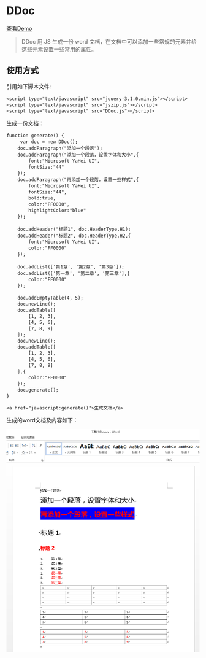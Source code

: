 # DDoc
[查看Demo](https://distchen.github.io/DDoc/)
> DDoc 用 JS 生成一份 word 文档，在文档中可以添加一些常规的元素并给这些元素设置一些常用的属性。

## 使用方式

引用如下脚本文件:
```
<script type="text/javascript" src="jquery-3.1.0.min.js"></script>
<script type="text/javascript" src="jszip.js"></script>
<script type="text/javascript" src="DDoc.js"></script>
```

生成一份文档：

```
function generate() {
     var doc = new DDoc();
    doc.addParagraph("添加一个段落");
    doc.addParagraph("添加一个段落，设置字体和大小",{
        font:"Microsoft YaHei UI",
        fontSize:"44"
    });
    doc.addParagraph("再添加一个段落，设置一些样式",{
        font:"Microsoft YaHei UI",
        fontSize:"44",
        bold:true,
        color:"FF0000",
        highlightColor:"blue"
    });

    doc.addHeader("标题1", doc.HeaderType.H1);
    doc.addHeader("标题2", doc.HeaderType.H2,{
        font:"Microsoft YaHei UI",
        color:"FF0000"
    });

    doc.addList(['第1章', '第2章', '第3章']);
    doc.addList(['第一章', '第二章', '第三章'],{
        color:"FF0000"
    });

    doc.addEmptyTable(4, 5);
    doc.newLine();
    doc.addTable([
        [1, 2, 3],
        [4, 5, 6],
        [7, 8, 9]
    ]);
    doc.newLine();
    doc.addTable([
        [1, 2, 3],
        [4, 5, 6],
        [7, 8, 9]
    ],{
        color:"FF0000"
    });
    doc.generate();
}
```

```
<a href="javascript:generate()">生成文档</a>
```
生成的word文档及内容如下：

![image](https://raw.githubusercontent.com/DistChen/DDoc/master/demo.png)